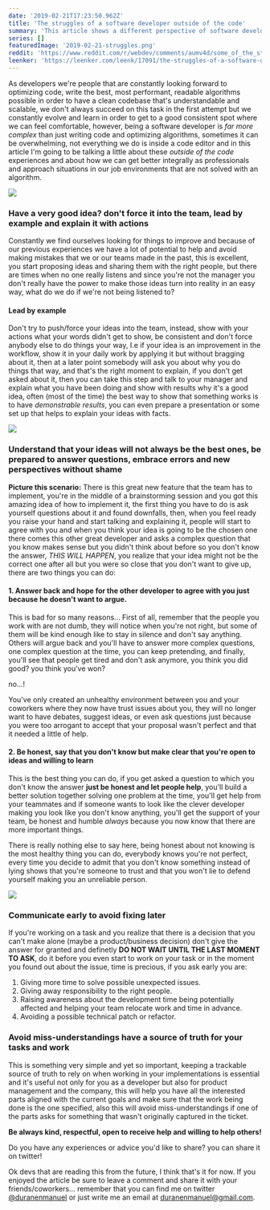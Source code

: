 ```yaml
---
date: '2019-02-21T17:23:50.962Z'
title: 'The struggles of a software developer outside of the code'
summary: 'This article shows a different perspective of software developers by showing the challenges that they/we face outside of the code editor...'
series: []
featuredImage: '2019-02-21-struggles.png'
reddit: 'https://www.reddit.com/r/webdev/comments/aumv4d/some_of_the_struggles_of_a_software_developer/'
leenker: 'https://leenker.com/leenk/17091/the-struggles-of-a-software-developer-outside-of-the-code'
---
```


As developers we're people that are constantly looking forward to optimizing code, write the best, most performant, readable algorithms possible in order to have a clean codebase that's understandable and scalable, we don't always succeed on this task in the first attempt but we constantly evolve and learn in order to get to a good consistent spot where we can feel comfortable, however, being a software developer is _far more complex_ than just writing code and optimizing algorithms, sometimes it can be overwhelming, not everything we do is inside a code editor and in this article I'm going to be talking a little about these _outside of the code_ experiences and about how we can get better integrally as professionals and approach situations in our job environments that are not solved with an algorithm.

![](../images/2019-02-21-struggles.png)

### Have a very good idea? don't force it into the team, lead by example and explain it with actions

Constantly we find ourselves looking for things to improve and because of our previous experiences we have a lot of potential to help and avoid making mistakes that we or our teams made in the past, this is excellent, you start proposing ideas and sharing them with the right people, but there are times when no one really listens and since you're not the manager you don't really have the power to make those ideas turn into reality in an easy way, what do we do if we're not being listened to?

#### Lead by example

Don't try to push/force your ideas into the team, instead, show with your actions what your words didn't get to show, be consistent and don't force anybody else to do things your way, I.e if your idea is an improvement in the workflow, show it in your daily work by applying it but without bragging about it, then at a later point somebody will ask you about why you do things that way, and that's the right moment to explain, if you don't get asked about it, then you can take this step and talk to your manager and explain what you have been doing and show with results why it's a good idea, often (most of the time) the best way to show that something works is to have _demonstrable results_, you can even prepare a presentation or some set up that helps to explain your ideas with facts.

![](../images/2019-02-21-share-ideas.png)

### Understand that your ideas will not always be the best ones, be prepared to answer questions, embrace errors and new perspectives without shame

**Picture this scenario:**
There is this great new feature that the team has to implement, you're in the middle of a brainstorming session and you got this amazing idea of how to implement it,
the first thing you have to do is ask yourself questions about it and found downfalls, then, when you feel ready you raise your hand and start talking and explaining it, people will start to agree with you and when you think your idea is going to be the chosen one there comes this other great developer and asks a complex question that you know makes sense but you didn't think about before so you don't know the answer, _THIS WILL HAPPEN_, you realize that your idea might not be the correct one after all but you were so close that you don't want to give up, there are two things you can do:

#### 1. Answer back and hope for the other developer to agree with you just because he doesn't want to argue.

This is bad for so many reasons... First of all, remember that the people you work with are not dumb, they will notice when you're not right, but some of them will be kind enough like to stay in silence and don't say anything. Others will argue back and you'll have to answer more complex questions, one complex question at the time, you can keep pretending, and finally, you'll see that people get tired and don't ask anymore, you think you did good? you think you've won?

no...!

You've only created an unhealthy environment between you and your coworkers where they now have trust issues about you, they will no longer want to have debates, suggest ideas, or even ask questions just because you were too arrogant to accept that your proposal wasn't perfect and that it needed a little of help.

#### 2. Be honest, say that you don't know but make clear that you're open to ideas and willing to learn

This is the best thing you can do, if you get asked a question to which you don't know the answer **just be honest and let people help**, you'll build a better solution together solving one problem at the time, you'll get help from your teammates and if someone wants to look like the clever developer making you look like you don't know anything, you'll get the support of your team, be honest and humble _always_ because you now know that there are more important things.

There is really nothing else to say here, being honest about not knowing is the most healthy thing you can do, everybody knows you're not perfect, every time you decide to admit that you don't know something instead of lying shows that you're someone to trust and that you won't lie to defend yourself making you an unreliable person.

![](../images/2019-02-21-work-together.png)

### Communicate early to avoid fixing later

If you're working on a task and you realize that there is a decision that you can't make alone (maybe a product/business decision) don't give the answer for granted and definetly **DO NOT WAIT UNTIL THE LAST MOMENT TO ASK**, do it before you even start to work on your task or in the moment you found out about the issue, time is precious, if you ask early you are:

1. Giving more time to solve possible unexpected issues.
2. Giving away responsibility to the right people.
3. Raising awareness about the development time being potentially affected and helping your team relocate work and time in advance.
4. Avoiding a possible technical patch or refactor.

### Avoid miss-understandings have a source of truth for your tasks and work

This is something very simple and yet so important, keeping a trackable source of truth to rely on when working in your implementations is essential and it's useful not only for you as a developer but also for product management and the company, this will help you have all the interested parts aligned with the current goals and make sure that the work being done is the one specified, also this will avoid miss-understandings if one of the parts asks for something that wasn't originally captured in the ticket.

**Be always kind, respectful, open to receive help and willing to help others!**

Do you have any experiences or advice you'd like to share? you can share it on twitter!

Ok devs that are reading this from the future, I think that's it for now. If you enjoyed the article be sure to leave a comment and share it with your friends/coworkers... remember that you can find me on twitter [@duranenmanuel](https://twitter.com/duranenmanuel) or just write me an email at <duranenmanuel@gmail.com>.
